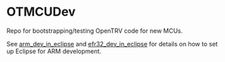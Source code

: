 # OTMCUDev
Repo for bootstrapping/testing OpenTRV code for new MCUs.

See [arm_dev_in_eclipse](arm_dev_in_eclipse.md) and [efr32_dev_in_eclipse](efr32_dev_in_eclipse.md) for details on how to set up Eclipse for ARM development.
